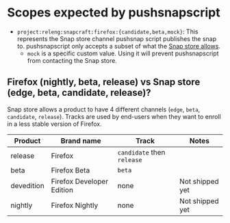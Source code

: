 # Scopes expected by pushsnapscript

* `project:releng:snapcraft:firefox:{candidate,beta,mock}`: This represents the Snap store channel pushsnap script publishes the snap to. pushsnapscript only accepts a subset of what the [Snap store allows](https://docs.snapcraft.io/reference/channels#risk-levels-meaning).
  * `mock` is a specific custom value. Using it will prevent pushsnapscript from contacting the Snap store.


## Firefox (nightly, beta, release) vs Snap store (edge, beta, candidate, release)?
 Snap store allows a product to have 4 different channels (`edge`, `beta`, `candidate`, `release`). Tracks are used by end-users when they want to enroll in a less stable version of Firefox.

| Product    | Brand name                | Track                      | Notes           |
| ---------- | ------------------------- | -------------------------- | --------------- |
| release    | Firefox                   | `candidate` then `release` |                 |
| beta       | Firefox Beta              | `beta`                     |                 |
| devedition | Firefox Developer Edition | none                       | Not shipped yet |
| nightly    | Firefox Nightly           | none                       | Not shipped yet |
